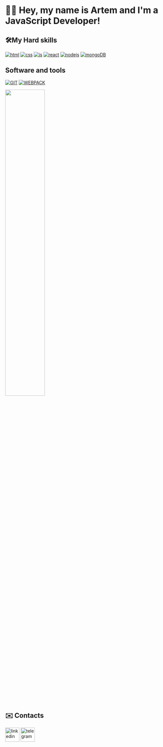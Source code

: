 # 👋🏻 Hey, my name is Artem and I'm a JavaScript Developer!



## 🛠️My Hard skills

[<img src="https://img.shields.io/badge/HTML%20-8448ea.svg?style=for-the-badge&logo=html5" alt="html"/>]()
[<img src="https://img.shields.io/badge/CSS%20-8448ea.svg?style=for-the-badge&logo=css3&logoColor=blue" alt="css"/>]()
[<img src="https://img.shields.io/badge/JAVASCRIPT%20-8448ea.svg?style=for-the-badge&logo=JavaScript" alt="js"/>]()
[<img src="https://img.shields.io/badge/REACT%20-8448ea.svg?style=for-the-badge&logo=React" alt="react"/>]()
[<img src="https://img.shields.io/badge/Node.JS%20-8448ea.svg?style=for-the-badge&logo=node.js" alt="nodejs"/>]()
[<img src="https://img.shields.io/badge/MongoDB%20-8448ea.svg?style=for-the-badge&logo=mongodb" alt="mongoDB"/>]()

## Software and tools
[<img src="https://img.shields.io/badge/GIT%20-8448ea.svg?style=for-the-badge&logo=git" alt="GIT"/>]()
[<img src="https://img.shields.io/badge/WEBPACK%20-8448ea.svg?style=for-the-badge&logo=webpack" alt="WEBPACK"/>]()

<img src="https://www.codewars.com/users/GoldenGidora/badges/small" width="50%"/>

## ✉️ Contacts
[<img src="https://cdn.jsdelivr.net/gh/devicons/devicon/icons/linkedin/linkedin-original.svg" alt="linkedin" width="45" height="45" />](https://www.linkedin.com/in/goldengidora/)
[<img src="https://cdn-icons-png.flaticon.com/512/2111/2111646.png" alt="telegram" width="45" height="45" />](https://t.me/goldengidora)

